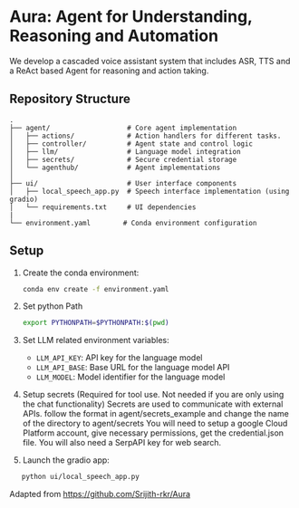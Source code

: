 # Aura: Agent for Understanding, Reasoning and Automation

We develop a cascaded voice assistant system that includes ASR, TTS and a 
ReAct based Agent for reasoning and action taking.

## Repository Structure

```
.
├── agent/                   # Core agent implementation
│   ├── actions/             # Action handlers for different tasks. 
│   ├── controller/          # Agent state and control logic
│   ├── llm/                 # Language model integration
│   ├── secrets/             # Secure credential storage
│   └── agenthub/            # Agent implementations
│  
├── ui/                      # User interface components
│   ├── local_speech_app.py  # Speech interface implementation (using gradio)
│   └── requirements.txt     # UI dependencies
|
└── environment.yaml        # Conda environment configuration
```

## Setup

1. Create the conda environment:
   ```bash
   conda env create -f environment.yaml
   ```

2. Set python Path
   ```bash
   export PYTHONPATH=$PYTHONPATH:$(pwd)
   ```
3. Set LLM related environment variables:
    - `LLM_API_KEY`: API key for the language model
    - `LLM_API_BASE`: Base URL for the language model API
    - `LLM_MODEL`: Model identifier for the language model

4. Setup secrets (Required for tool use. Not needed if you are only using the chat functionality)
    Secrets are used to communicate with external APIs. follow the format in agent/secrets_example and change the name of the directory to agent/secrets
    You will need to setup a google Cloud Platform account, give necessary permissions, get the credential.json file. You will also need a SerpAPI key for web search.

5. Launch the gradio app:
 ```bash
    python ui/local_speech_app.py
 ```

 Adapted from https://github.com/Srijith-rkr/Aura